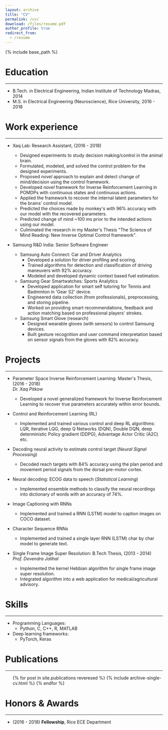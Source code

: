 ```yaml
---
layout: archive
title: "CV"
permalink: /cv/
download: /files/resume.pdf
author_profile: true
redirect_from:
  - /resume
---
```


{% include base_path %}

Education
======
---
* B.Tech. in Electrical Engineering, Indian Institute of Technology Madras, 2014
* M.S. in Electrical Engineering (Neuroscience), Rice University, 2016 - 2018
<!-- * Ph.D in Electrical Engineering (Neuroscience), Rice University, Ongoing (expected) -->

Work experience
======
---
* Xaq Lab: Research Assistant, (2016 - 2018)
  * Designed experiments to study decision making/control in the animal brain.
  * Formulated, modeled, and solved the control problem for the designed experiments.
  * Proposed _novel_ approach to explain and detect change of mind/decision using the control framework.
  * Developed _novel_ framework for Inverse Reinforcement Learning in POMDPs with continuous states and continuous actions.
  * Applied the framework to recover the internal latent parameters for the brains' control model.
  * Predicted the choices made by monkey's with 96% accuracy with our model with the recovered parameters.
  * Predicted change of mind ~100 ms prior to the intended actions using our model.
  * Culminated the research in my Master's Thesis "The Science of Mind Reading: New Inverse Optimal Control framework".

* Samsung R&D India: Senior Software Engineer
  * Samsung Auto Connect: Car and Driver Analytics
    - Developed a solution for driver profiling and scoring.
    - Trained algorithms for detection and classification of driving maneuvers with 92% accuracy.
    - Modeled and developed dynamic context based fuel estimation.
  * Samsung Gear Smartwatches: Sports Analytics
    - Developed application for smart self tutoring for Tennis and Badminton in 'Gear S2' device.
    - Engineered data collection (from professionals), preprocessing, and storing pipeline.
    - Worked on providing smart recommendations, feedback and action matching based on professional players' strokes.
  * Samsung Smart Glove (research)
    - Designed wearable gloves (with sensors) to control Samsung devices.
    - Built gesture recognition and user command interpretation based on sensor signals from the gloves with 82% accuracy.

Projects
======
---
* Parameter Space Inverse Reinforcement Learning: Master's Thesis, (2016 - 2018)   
_Dr. Xaq Pitkow_
  * Developed a novel generalized framework for Inverse Reinforcement Learning to recover true parameters accurately within error bounds.

* Control and Reinforcement Learning (RL)
  * Implemented and trained various control and deep RL algorithms: LQR, Iterative LQG, deep Q Networks (DQN), Double DQN, deep deterministic Policy gradient (DDPG), Advantage Actor Critic (A2C) etc.

* Decoding neural activity to estimate control target (_Neural Signal Processing_)
  * Decoded reach targets with 84% accuracy using the plan period and movement period signals from the dorsal pre-motor cortex.

* Neural decoding: ECOG data to speech (_Statistical Learning_)
  * Implemented ensemble methods to classify the neural recordings into dictionary of words with an accuracy of 74%.

* Image Captioning with RNNs
  * Implemented and trained a RNN (LSTM) model to caption images on COCO dataset.

* Character Sequence RNNs
  * Implemented and trained a single layer RNN (LSTM) char by char model to generate text.

* Single Frame Image Super Resolution: B.Tech Thesis, (2013 - 2014)   
_Prof. Devendra Jalihal_
  * Implemented the kernel Hebbian algorithm for single frame image super resolution.
  * Integrated algorithm into a web application for medical/agricultural advisory.

Skills
======
---
* Programming Languages:
  * Python, C, C++, R, MATLAB
* Deep learning frameworks:
  * PyTorch, Keras

Publications
======
---
  <ul>{% for post in site.publications reveresed %}
    {% include archive-single-cv.html %}
  {% endfor %}</ul>




Honors & Awards
======
---
* (2016 - 2018) **Fellowship**, Rice ECE Department


<!---
Talks
======
  <ul>{% for post in site.talks %}
    {% include archive-single-talk-cv.html %}
  {% endfor %}</ul>

Teaching
======
  <ul>{% for post in site.teaching %}
    {% include archive-single-cv.html %}
  {% endfor %}</ul>

Service and leadership
======
* Currently signed in to 43 different slack teams

--->
